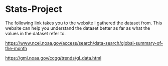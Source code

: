 # Stats-Project

The following link takes you to the website I gathered the dataset from.
This website can help you understand the dataset better as far as what the values in the dataset refer to.

https://www.ncei.noaa.gov/access/search/data-search/global-summary-of-the-month

https://gml.noaa.gov/ccgg/trends/gl_data.html
